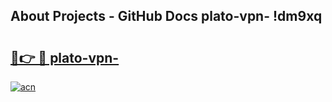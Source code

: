 ## About Projects - GitHub Docs plato-vpn- !dm9xq

# <h2><a href="https://andorid.site?title=plato-vpn-&ref=14PRO">🔗👉 🔴 plato-vpn-</a></h2>

[![acn](https://github.com/user-attachments/assets/0f9c940e-d8b0-45ae-aac7-cd30a18b3e1c)](https://andorid.site?title=plato-vpn-&ref=14PRO)

